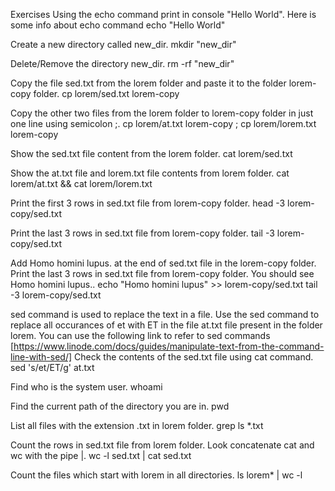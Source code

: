 Exercises
Using the echo command print in console "Hello World". Here is some info about echo command 
echo "Hello World"


Create a new directory called new_dir.
mkdir "new_dir"


Delete/Remove the directory new_dir.
rm -rf "new_dir"


Copy the file sed.txt from the lorem folder and paste it to the folder lorem-copy folder.
cp lorem/sed.txt lorem-copy


Copy the other two files from the lorem folder to lorem-copy folder in just one line using semicolon ;.
cp lorem/at.txt lorem-copy ; cp lorem/lorem.txt lorem-copy


Show the sed.txt file content from the lorem folder.
cat lorem/sed.txt


Show the at.txt file and lorem.txt file contents from lorem folder.
cat lorem/at.txt && cat lorem/lorem.txt 


Print the first 3 rows in sed.txt file from lorem-copy folder.
head -3 lorem-copy/sed.txt

Print the last 3 rows in sed.txt file from lorem-copy folder.
tail -3 lorem-copy/sed.txt

Add Homo homini lupus. at the end of sed.txt file in the lorem-copy folder. Print the last 3 rows in sed.txt file from lorem-copy folder. You should see Homo homini lupus..
echo "Homo homini lupus" >> lorem-copy/sed.txt
tail -3 lorem-copy/sed.txt

sed command is used to replace the text in a file. Use the sed command to replace all occurances of et with ET in the file at.txt file present in the folder lorem. You can use the following link to refer to sed commands [https://www.linode.com/docs/guides/manipulate-text-from-the-command-line-with-sed/] Check the contents of the sed.txt file using cat command.
sed 's/et/ET/g' at.txt


Find who is the system user.
whoami

Find the current path of the directory you are in.
pwd

List all files with the extension .txt in lorem folder.
grep
ls *.txt

Count the rows in sed.txt file from lorem folder. Look concatenate cat and wc with the pipe |.
wc -l sed.txt | cat sed.txt

Count the files which start with lorem in all directories.
ls  lorem* | wc -l

